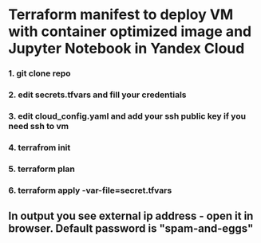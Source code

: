 # Terraform manifest to deploy VM with container optimized image and Jupyter Notebook in Yandex Cloud

### 1. git clone repo
### 2. edit secrets.tfvars and fill your credentials
### 3. edit cloud_config.yaml and add your ssh public key if you need ssh to vm
### 4. terrafrom init
### 5. terraform plan 
### 6. terraform apply -var-file=secret.tfvars

## In output you see external ip address - open it in browser. Default password is "spam-and-eggs"
